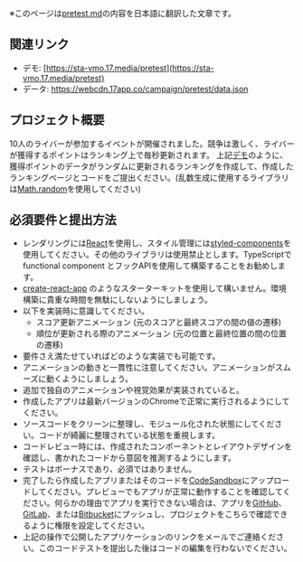 ※このページは[pretest.md](https://github.com/slashtu/frontend-hq/blob/master/pretest.md)の内容を日本語に翻訳した文章です。

## 関連リンク

- デモ: [https://sta-vmo.17.media/pretest](https://sta-vmo.17.media/pretest)
- データ: https://webcdn.17app.co/campaign/pretest/data.json

## プロジェクト概要

10人のライバーが参加するイベントが開催されました。競争は激しく、ライバーが獲得するポイントはランキング上で毎秒更新されます。
上記[デモ](http://event.17.media/pretest)のように、獲得ポイントのデータがランダムに更新されるランキングを作成して、作成したランキングページとコードをご提出ください。(乱数生成に使用するライブラリは[Math.random](https://developer.mozilla.org/ja/docs/Web/JavaScript/Reference/Global_Objects/Math/random)を使用してください)


## 必須要件と提出方法

- レンダリングには[React](https://reactjs.org)を使用し、スタイル管理には[styled-components](https://www.styled-components.com)を使用してください。その他のライブラリは使用禁止とします。TypeScriptで functional component とフックAPIを使用して構築することをお勧めします。
- [create-react-app](https://github.com/facebook/create-react-app) のようなスターターキットを使用して構いません。環境構築に貴重な時間を無駄にしないようにしましょう。 
- 以下を実装時に意識してください。
  - スコア更新アニメーション (元のスコアと最終スコアの間の値の遷移)
  - 順位が更新される際のアニメーション (元の位置と最終位置の間の位置の遷移)
- 要件さえ満たせていればどのような実装でも可能です。
- アニメーションの動きと一貫性に注意してください。アニメーションがスムーズに動くようにしましょう。
- 追加で独自のアニメーションや視覚効果が実装されていると。
- 作成したアプリは最新バージョンのChromeで正常に実行されるようにしてください。
- ソースコードをクリーンに整理し、モジュール化された状態にしてください。コードが綺麗に整理されている状態を重視します。
- コードレビュー時には、作成されたコンポーネントとレイアウトデザインを確認し、書かれたコードから意図を推測するようにします。
- テストはボーナスであり、必須ではありません。
- 完了したら作成したアプリまたはそのコードを[CodeSandbox](https://codesandbox.io/)にアップロードしてください。プレビューでもアプリが正常に動作することを確認してください。何らかの理由でアプリを実行できない場合は、アプリを[GitHub](https://github.com/)、[GitLab](https://gitlab.com/)、または[Bitbucket](https://bitbucket.org/)にプッシュし、プロジェクトをこちらで確認できるように権限を設定してください。
- 上記の操作で公開したアプリケーションのリンクをメールでご連絡ください。このコードテストを提出した後はコードの編集を行わないでください。
